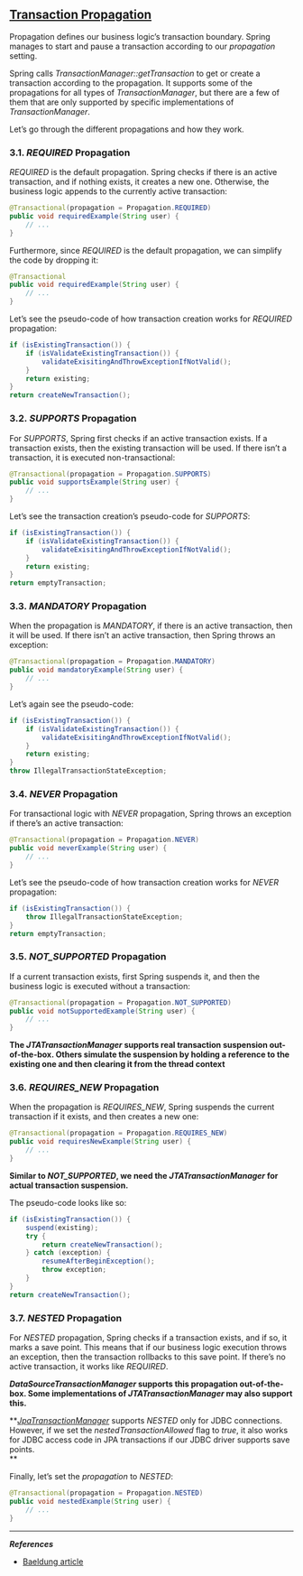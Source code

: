 
## [Transaction Propagation](https://www.baeldung.com/spring-transactional-propagation-isolation#transaction-propagations)

Propagation defines our business logic’s transaction boundary. Spring manages to start and pause a transaction according to our _propagation_ setting.

Spring calls _TransactionManager::getTransaction_ to get or create a transaction according to the propagation. It supports some of the propagations for all types of _TransactionManager_, but there are a few of them that are only supported by specific implementations of _TransactionManager_.

Let’s go through the different propagations and how they work.

### 3.1. **_REQUIRED_ Propagation**[](https://www.baeldung.com/spring-transactional-propagation-isolation#1-required-propagation)

_REQUIRED_ is the default propagation. Spring checks if there is an active transaction, and if nothing exists, it creates a new one. Otherwise, the business logic appends to the currently active transaction:

```java
@Transactional(propagation = Propagation.REQUIRED)
public void requiredExample(String user) { 
    // ... 
}
```

Furthermore, since _REQUIRED_ is the default propagation, we can simplify the code by dropping it:

```java
@Transactional
public void requiredExample(String user) { 
    // ... 
}
```

Let’s see the pseudo-code of how transaction creation works for _REQUIRED_ propagation:

```java
if (isExistingTransaction()) {
    if (isValidateExistingTransaction()) {
        validateExisitingAndThrowExceptionIfNotValid();
    }
    return existing;
}
return createNewTransaction();
```

### 3.2. **_SUPPORTS_ Propagation**[](https://www.baeldung.com/spring-transactional-propagation-isolation#2supports-propagation)

For _SUPPORTS_, Spring first checks if an active transaction exists. If a transaction exists, then the existing transaction will be used. If there isn’t a transaction, it is executed non-transactional:

```java
@Transactional(propagation = Propagation.SUPPORTS)
public void supportsExample(String user) { 
    // ... 
}
```

Let’s see the transaction creation’s pseudo-code for _SUPPORTS_:

```java
if (isExistingTransaction()) {
    if (isValidateExistingTransaction()) {
        validateExisitingAndThrowExceptionIfNotValid();
    }
    return existing;
}
return emptyTransaction;
```

### 3.3. **_MANDATORY_ Propagation**[](https://www.baeldung.com/spring-transactional-propagation-isolation#3mandatory-propagation)

When the propagation is _MANDATORY_, if there is an active transaction, then it will be used. If there isn’t an active transaction, then Spring throws an exception:

```java
@Transactional(propagation = Propagation.MANDATORY)
public void mandatoryExample(String user) { 
    // ... 
}
```

Let’s again see the pseudo-code:

```java
if (isExistingTransaction()) {
    if (isValidateExistingTransaction()) {
        validateExisitingAndThrowExceptionIfNotValid();
    }
    return existing;
}
throw IllegalTransactionStateException;
```

### 3.4. **_NEVER_ Propagation**[](https://www.baeldung.com/spring-transactional-propagation-isolation#4never-propagation)

For transactional logic with _NEVER_ propagation, Spring throws an exception if there’s an active transaction:

```java
@Transactional(propagation = Propagation.NEVER)
public void neverExample(String user) { 
    // ... 
}
```

Let’s see the pseudo-code of how transaction creation works for _NEVER_ propagation:

```java
if (isExistingTransaction()) {
    throw IllegalTransactionStateException;
}
return emptyTransaction;
```

### 3.5. **_NOT_SUPPORTED_ Propagation**[](https://www.baeldung.com/spring-transactional-propagation-isolation#5notsupported-propagation)

If a current transaction exists, first Spring suspends it, and then the business logic is executed without a transaction:

```java
@Transactional(propagation = Propagation.NOT_SUPPORTED)
public void notSupportedExample(String user) { 
    // ... 
}
```

**The _JTATransactionManager_ supports real transaction suspension out-of-the-box. Others simulate the suspension by holding a reference to the existing one and then clearing it from the thread context**

### 3.6. **_REQUIRES_NEW_ Propagation**[](https://www.baeldung.com/spring-transactional-propagation-isolation#6requiresnew-propagation)

When the propagation is _REQUIRES_NEW_, Spring suspends the current transaction if it exists, and then creates a new one:

```java
@Transactional(propagation = Propagation.REQUIRES_NEW)
public void requiresNewExample(String user) { 
    // ... 
}
```

**Similar to _NOT_SUPPORTED_, we need the _JTATransactionManager_ for actual transaction suspension.**

The pseudo-code looks like so:

```java
if (isExistingTransaction()) {
    suspend(existing);
    try {
        return createNewTransaction();
    } catch (exception) {
        resumeAfterBeginException();
        throw exception;
    }
}
return createNewTransaction();
```

### 3.7. **_NESTED_ Propagation**[](https://www.baeldung.com/spring-transactional-propagation-isolation#7nested-propagation)

For _NESTED_ propagation, Spring checks if a transaction exists, and if so, it marks a save point. This means that if our business logic execution throws an exception, then the transaction rollbacks to this save point. If there’s no active transaction, it works like _REQUIRED_.

**_DataSourceTransactionManager_ supports this propagation out-of-the-box. Some implementations of _JTATransactionManager_ may also support this.**

**[_JpaTransactionManager_](https://docs.spring.io/spring/docs/current/javadoc-api/org/springframework/orm/jpa/JpaTransactionManager.html) supports _NESTED_ only for JDBC connections. However, if we set the _nestedTransactionAllowed_ flag to _true_, it also works for JDBC access code in JPA transactions if our JDBC driver supports save points.  
**

Finally, let’s set the _propagation_ to _NESTED_:

```java
@Transactional(propagation = Propagation.NESTED)
public void nestedExample(String user) { 
    // ... 
}
```

---
***References***
- [Baeldung article](https://www.baeldung.com/spring-transactional-propagation-isolation)
